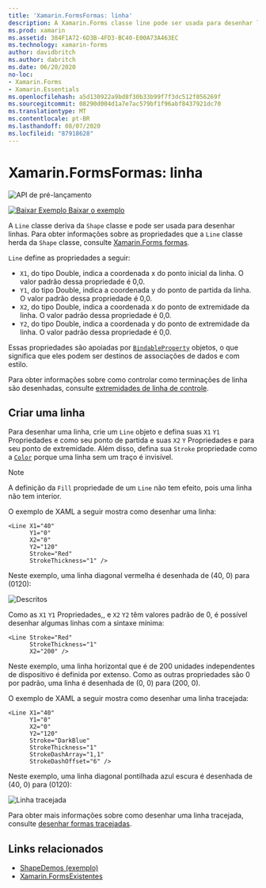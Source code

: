 ```yaml
---
title: 'Xamarin.FormsFormas: linha'
description: A Xamarin.Forms classe line pode ser usada para desenhar linhas.
ms.prod: xamarin
ms.assetid: 384F1A72-6D3B-4FD3-BC40-E00A73A463EC
ms.technology: xamarin-forms
author: davidbritch
ms.author: dabritch
ms.date: 06/20/2020
no-loc:
- Xamarin.Forms
- Xamarin.Essentials
ms.openlocfilehash: a5d130922a9bd8f30b33b99f7f3dc512f056269f
ms.sourcegitcommit: 08290d004d1a7e7ac579bf1f96abf8437921dc70
ms.translationtype: MT
ms.contentlocale: pt-BR
ms.lasthandoff: 08/07/2020
ms.locfileid: "87918628"
---
```

# <a name="no-locxamarinforms-shapes-line"></a>Xamarin.FormsFormas: linha

![API de pré-lançamento](~/media/shared/preview.png)

[![Baixar Exemplo](~/media/shared/download.png) Baixar o exemplo](https://docs.microsoft.com/samples/xamarin/xamarin-forms-samples/userinterface-shapesdemos/)

A `Line` classe deriva da `Shape` classe e pode ser usada para desenhar linhas. Para obter informações sobre as propriedades que a `Line` classe herda da `Shape` classe, consulte [ Xamarin.Forms formas](index.md).

`Line` define as propriedades a seguir:

- `X1`, do tipo Double, indica a coordenada x do ponto inicial da linha. O valor padrão dessa propriedade é 0,0.
- `Y1`, do tipo Double, indica a coordenada y do ponto de partida da linha. O valor padrão dessa propriedade é 0,0.
- `X2`, do tipo Double, indica a coordenada x do ponto de extremidade da linha. O valor padrão dessa propriedade é 0,0.
- `Y2`, do tipo Double, indica a coordenada y do ponto de extremidade da linha. O valor padrão dessa propriedade é 0,0.

Essas propriedades são apoiadas por [`BindableProperty`](xref:Xamarin.Forms.BindableProperty) objetos, o que significa que eles podem ser destinos de associações de dados e com estilo.

Para obter informações sobre como controlar como terminações de linha são desenhadas, consulte [extremidades de linha de controle](index.md#control-line-ends).

## <a name="create-a-line"></a>Criar uma linha

Para desenhar uma linha, crie um `Line` objeto e defina suas `X1` `Y1` Propriedades e como seu ponto de partida e suas `X2` `Y` Propriedades e para seu ponto de extremidade. Além disso, defina sua `Stroke` propriedade como a [`Color`](xref:Xamarin.Forms.Color) porque uma linha sem um traço é invisível.

> [!NOTE]
> A definição da `Fill` propriedade de um `Line` não tem efeito, pois uma linha não tem interior.

O exemplo de XAML a seguir mostra como desenhar uma linha:

```xaml
<Line X1="40"
      Y1="0"
      X2="0"
      Y2="120"
      Stroke="Red"
      StrokeThickness="1" />
```

Neste exemplo, uma linha diagonal vermelha é desenhada de (40, 0) para (0120):

![Descritos](line-images/line.png "Linha")

Como as `X1` `Y1` Propriedades,, e `X2` `Y2` têm valores padrão de 0, é possível desenhar algumas linhas com a sintaxe mínima:

```xaml
<Line Stroke="Red"
      StrokeThickness="1"
      X2="200" />
```

Neste exemplo, uma linha horizontal que é de 200 unidades independentes de dispositivo é definida por extenso. Como as outras propriedades são 0 por padrão, uma linha é desenhada de (0, 0) para (200, 0).

O exemplo de XAML a seguir mostra como desenhar uma linha tracejada:

```xaml
<Line X1="40"
      Y1="0"
      X2="0"
      Y2="120"
      Stroke="DarkBlue"
      StrokeThickness="1"
      StrokeDashArray="1,1"
      StrokeDashOffset="6" />
```

Neste exemplo, uma linha diagonal pontilhada azul escura é desenhada de (40, 0) para (0120):

![Linha tracejada](line-images/dashed-line.png "Linha tracejada")

Para obter mais informações sobre como desenhar uma linha tracejada, consulte [desenhar formas tracejadas](index.md#draw-dashed-shapes).

## <a name="related-links"></a>Links relacionados

- [ShapeDemos (exemplo)](https://docs.microsoft.com/samples/xamarin/xamarin-forms-samples/userinterface-shapesdemos/)
- [Xamarin.FormsExistentes](index.md)
